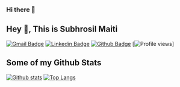 ### Hi there 👋
## Hey 👋, This is Subhrosil Maiti
[![Gmail Badge](https://img.shields.io/badge/-subhrosil.maiti@ltts.com-c14438?style=flat&logo=Gmail&logoColor=white&link=mailto:subhrosil.maiti@ltts.com)](mailto:subhrosil.maiti@ltts.com) 
[![Linkedin Badge](https://img.shields.io/badge/-www.linkedin.com/in/subhrosilmaiti-0072b1?style=flat&logo=Linkedin&logoColor=white&link=https://www.linkedin.com/in/www.linkedin.com/in/subhrosilmaiti/)](https://www.linkedin.com/in/www.linkedin.com/in/subhrosilmaiti/)
[![Github Badge](https://img.shields.io/badge/-99002658-grey?style=flat&logo=github&logoColor=white&link=https://github.com/99002658/)](https://www.github.com/99002658/) 
[![Profile views](https://gpvc.arturio.dev/[99002658])]
## Some of my Github Stats


[![Github stats](https://github-readme-stats.vercel.app/api?username=99002658&show_icons=true&include_all_commits=true)](https://github.com/99002658/github-readme-stats)
[![Top Langs](https://github-readme-stats.vercel.app/api/top-langs/?username=99002658&layout=compact)](https://github.com/99002658/github-readme-stats)

<!--
**99002658/99002658** is a ✨ _special_ ✨ repository because its `README.md` (this file) appears on your GitHub profile.

Here are some ideas to get you started:

- 🔭 I’m currently working on ...
- 🌱 I’m currently learning ...
- 👯 I’m looking to collaborate on ...
- 🤔 I’m looking for help with ...
- 💬 Ask me about ...
- 📫 How to reach me: ...
- 😄 Pronouns: ...
- ⚡ Fun fact: ...
-->
